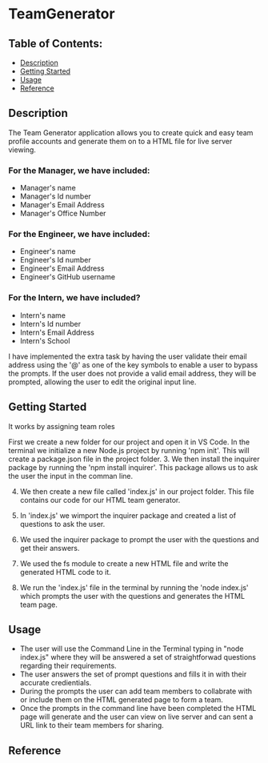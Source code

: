 # TeamGenerator

## Table of Contents:
* [Description](#description)
* [Getting Started](#getting-started)
* [Usage](#usage)
* [Reference](#reference)

## Description
The Team Generator application allows you to create quick and easy team profile accounts and generate them on to a HTML file for live server viewing.

### For the Manager, we have included:
* Manager's name
* Manager's Id number
* Manager's Email Address
* Manager's Office Number

### For the Engineer, we have included:
* Engineer's name
* Engineer's Id number
* Engineer's Email Address
* Engineer's GitHub username

### For the Intern, we have included?
* Intern's name
* Intern's Id number
* Intern's Email Address
* Intern's School

I have implemented the extra task by having the user validate their email address using the '@' as one of the key symbols to enable a user to bypass the prompts. If the user does not provide a valid email address, they will be prompted, allowing the user to edit the original input line.

## Getting Started
It works by assigning team roles

First we create a new folder for our project and open it in VS Code.
In the terminal we initialize a new Node.js project by running 'npm init'. This will create a package.json file in the project folder.
3. We then install the inquirer package by running the 'npm install inquirer'. This package allows us to ask the user the input in the comman line.

4. We then create a new file called 'index.js' in our project folder. This file contains our code for our HTML team generator.

5. In 'index.js' we wimport the inquirer package and created a list of questions to ask the user.

6. We used the inquirer package to prompt the user with the questions and get their answers.

7. We used the fs module to create a new HTML file and write the generated HTML code to it.

8. We run the 'index.js' file in the terminal by running the 'node index.js' which prompts the user with the questions and generates the HTML team page.

## Usage
* The user will use the Command Line in the Terminal typing in "node index.js" where they will be answered a set of straightforwad questions regarding their requirements.
* The user answers the set of prompt questions and fills it in with their accurate credientials.
* During the prompts the user can add team members to collabrate with or include them on the HTML generated page to form a team.
* Once the prompts in the command line have been completed the HTML page will generate and the user can view on live server and can sent a URL link to their team members for sharing.

## Reference




